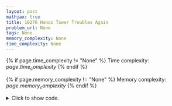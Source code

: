 ```yaml
---
layout: post
mathjax: true
title: 10276 Hanoi Tower Troubles Again
problem_url: None
tags: None
memory_complexity: None
time_complexity: None
---
```




{% if page.time_complexity != "None" %}
Time complexity: ${{ page.time_complexity }}$
{% endif %}

{% if page.memory_complexity != "None" %}
Memory complexity: ${{ page.memory_complexity }}$
{% endif %}

<details>
<summary>
<p style="display:inline">Click to show code.</p>
</summary>
```cpp
{% raw %}
using namespace std;
const int NMAX = 50;
int pegs[NMAX + 1];
int top[NMAX + 1];
bool vis[NMAX + 1];
bool isps(int x)
{
    if (x < 0)
        return false;
    int root(round(sqrt(x)));
    return x == root * root;
}
void precompute(void)
{
    int x = 1;
    while (true)
    {
        int peg;
        for (peg = 1; peg <= NMAX; ++peg)
        {
            if (top[peg] == 0 or isps(x + top[peg]))
            {
                if (not vis[peg])
                    pegs[peg - 1] = x - 1;
                vis[peg] = true;
                top[peg] = x;
                break;
            }
        }
        if (peg > NMAX)
        {
            pegs[peg - 1] = x - 1;
            return;
        }
        ++x;
    }
}
int main(void)
{
    int t, n;
    precompute();
    cin >> t;
    while (t--)
    {
        cin >> n;
        cout << pegs[n] << endl;
    }
    return 0;
}

{% endraw %}
```
</details>


